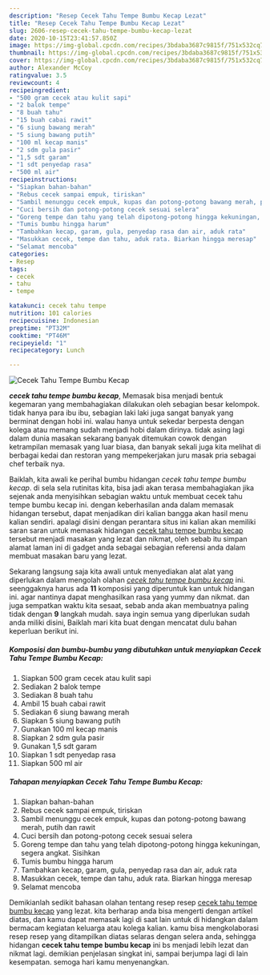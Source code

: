 ```yaml
---
description: "Resep Cecek Tahu Tempe Bumbu Kecap Lezat"
title: "Resep Cecek Tahu Tempe Bumbu Kecap Lezat"
slug: 2606-resep-cecek-tahu-tempe-bumbu-kecap-lezat
date: 2020-10-15T23:41:57.850Z
image: https://img-global.cpcdn.com/recipes/3bdaba3687c9815f/751x532cq70/cecek-tahu-tempe-bumbu-kecap-foto-resep-utama.jpg
thumbnail: https://img-global.cpcdn.com/recipes/3bdaba3687c9815f/751x532cq70/cecek-tahu-tempe-bumbu-kecap-foto-resep-utama.jpg
cover: https://img-global.cpcdn.com/recipes/3bdaba3687c9815f/751x532cq70/cecek-tahu-tempe-bumbu-kecap-foto-resep-utama.jpg
author: Alexander McCoy
ratingvalue: 3.5
reviewcount: 4
recipeingredient:
- "500 gram cecek atau kulit sapi"
- "2 balok tempe"
- "8 buah tahu"
- "15 buah cabai rawit"
- "6 siung bawang merah"
- "5 siung bawang putih"
- "100 ml kecap manis"
- "2 sdm gula pasir"
- "1,5 sdt garam"
- "1 sdt penyedap rasa"
- "500 ml air"
recipeinstructions:
- "Siapkan bahan-bahan"
- "Rebus cecek sampai empuk, tiriskan"
- "Sambil menunggu cecek empuk, kupas dan potong-potong bawang merah, putih dan rawit"
- "Cuci bersih dan potong-potong cecek sesuai selera"
- "Goreng tempe dan tahu yang telah dipotong-potong hingga kekuningan, segera angkat. Sisihkan"
- "Tumis bumbu hingga harum"
- "Tambahkan kecap, garam, gula, penyedap rasa dan air, aduk rata"
- "Masukkan cecek, tempe dan tahu, aduk rata. Biarkan hingga meresap"
- "Selamat mencoba"
categories:
- Resep
tags:
- cecek
- tahu
- tempe

katakunci: cecek tahu tempe 
nutrition: 101 calories
recipecuisine: Indonesian
preptime: "PT32M"
cooktime: "PT46M"
recipeyield: "1"
recipecategory: Lunch

---
```



![Cecek Tahu Tempe Bumbu Kecap](https://img-global.cpcdn.com/recipes/3bdaba3687c9815f/751x532cq70/cecek-tahu-tempe-bumbu-kecap-foto-resep-utama.jpg)

<b><i>cecek tahu tempe bumbu kecap</i></b>, Memasak bisa menjadi bentuk kegemaran yang membahagiakan dilakukan oleh sebagian besar kelompok. tidak hanya para ibu ibu, sebagian laki laki juga sangat banyak yang berminat dengan hobi ini. walau hanya untuk sekedar berpesta dengan kolega atau memang sudah menjadi hobi dalam dirinya. tidak asing lagi dalam dunia masakan sekarang banyak ditemukan cowok dengan ketrampilan memasak yang luar biasa, dan banyak sekali juga kita melihat di berbagai kedai dan restoran yang mempekerjakan juru masak pria sebagai chef terbaik nya.

Baiklah, kita awali ke perihal bumbu hidangan <i>cecek tahu tempe bumbu kecap</i>. di sela sela rutinitas kita, bisa jadi akan terasa membahagiakan jika sejenak anda menyisihkan sebagian waktu untuk membuat cecek tahu tempe bumbu kecap ini. dengan keberhasilan anda dalam memasak hidangan tersebut, dapat menjadikan diri kalian bangga akan hasil menu kalian sendiri. apalagi disini dengan perantara situs ini kalian akan memiliki saran saran untuk memasak hidangan <u>cecek tahu tempe bumbu kecap</u> tersebut menjadi masakan yang lezat dan nikmat, oleh sebab itu simpan alamat laman ini di gadget anda sebagai sebagian referensi anda dalam membuat masakan baru yang lezat.




Sekarang langsung saja kita awali untuk menyediakan alat alat yang diperlukan dalam mengolah olahan <u><i>cecek tahu tempe bumbu kecap</i></u> ini. seenggaknya harus ada <b>11</b> komposisi yang diperuntuk kan untuk hidangan ini. agar nantinya dapat menghasilkan rasa yang yummy dan nikmat. dan juga sempatkan waktu kita sesaat, sebab anda akan membuatnya paling tidak dengan <b>9</b> langkah mudah. saya ingin semua yang diperlukan sudah anda miliki disini, Baiklah mari kita buat dengan mencatat dulu bahan keperluan berikut ini.

<!--inarticleads1-->

##### Komposisi dan bumbu-bumbu yang dibutuhkan untuk menyiapkan Cecek Tahu Tempe Bumbu Kecap:

1. Siapkan 500 gram cecek atau kulit sapi
1. Sediakan 2 balok tempe
1. Sediakan 8 buah tahu
1. Ambil 15 buah cabai rawit
1. Sediakan 6 siung bawang merah
1. Siapkan 5 siung bawang putih
1. Gunakan 100 ml kecap manis
1. Siapkan 2 sdm gula pasir
1. Gunakan 1,5 sdt garam
1. Siapkan 1 sdt penyedap rasa
1. Siapkan 500 ml air




<!--inarticleads2-->

##### Tahapan menyiapkan Cecek Tahu Tempe Bumbu Kecap:

1. Siapkan bahan-bahan
1. Rebus cecek sampai empuk, tiriskan
1. Sambil menunggu cecek empuk, kupas dan potong-potong bawang merah, putih dan rawit
1. Cuci bersih dan potong-potong cecek sesuai selera
1. Goreng tempe dan tahu yang telah dipotong-potong hingga kekuningan, segera angkat. Sisihkan
1. Tumis bumbu hingga harum
1. Tambahkan kecap, garam, gula, penyedap rasa dan air, aduk rata
1. Masukkan cecek, tempe dan tahu, aduk rata. Biarkan hingga meresap
1. Selamat mencoba




Demikianlah sedikit bahasan olahan tentang resep resep <u>cecek tahu tempe bumbu kecap</u> yang lezat. kita berharap anda bisa mengerti dengan artikel diatas, dan kamu dapat memasak lagi di saat lain untuk di hidangkan dalam bermacam kegiatan keluarga atau kolega kalian. kamu bisa mengkolaborasi resep resep yang ditampilkan diatas selaras dengan selera anda, sehingga hidangan <b>cecek tahu tempe bumbu kecap</b> ini bs menjadi lebih lezat dan nikmat lagi. demikian penjelasan singkat ini, sampai berjumpa lagi di lain kesempatan. semoga hari kamu menyenangkan.
